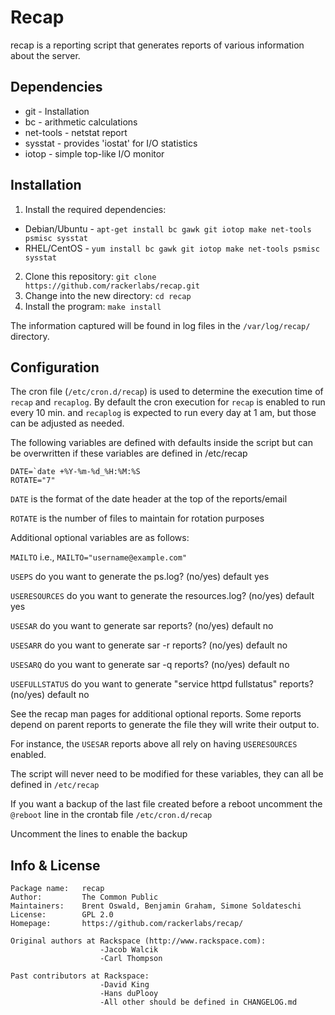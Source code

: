 # Recap

recap is a reporting script that generates reports of 
various information about the server.

## Dependencies
* git - Installation
* bc - arithmetic calculations
* net-tools - netstat report
* sysstat - provides 'iostat' for  I/O statistics
* iotop - simple top-like I/O monitor

## Installation
1. Install the required dependencies:
  * Debian/Ubuntu - `apt-get install bc gawk git iotop make net-tools psmisc sysstat`
  * RHEL/CentOS - `yum install bc gawk git iotop make net-tools psmisc sysstat`
2. Clone this repository: `git clone https://github.com/rackerlabs/recap.git`
3. Change into the new directory: `cd recap`
4. Install the program: `make install`

The information captured will be found in log files in the `/var/log/recap/` directory.

## Configuration

The cron file (`/etc/cron.d/recap`) is used to determine the execution time of
`recap` and `recaplog`.  By default the cron execution for `recap` is enabled
to run every 10 min. and `recaplog` is expected to run
every day at 1 am, but those can be adjusted as needed.

The following variables are defined with defaults inside the 
script but can be overwritten if these variables are defined
in /etc/recap

```
DATE=`date +%Y-%m-%d_%H:%M:%S
ROTATE="7"
```

`DATE` is the format of the date header at the top of the reports/email

`ROTATE` is the number of files to maintain for rotation purposes

Additional optional variables are as follows:

`MAILTO` i.e., `MAILTO="username@example.com"`

`USEPS` do you want to generate the ps.log? (no/yes) default yes

`USERESOURCES` do you want to generate the resources.log? (no/yes) default yes

`USESAR` do you want to generate sar reports? (no/yes) default no

`USESARR` do you want to generate sar -r reports? (no/yes) default no

`USESARQ` do you want to generate sar -q reports? (no/yes) default no

`USEFULLSTATUS` do you want to generate "service httpd fullstatus" reports? (no/yes) default no

See the recap man pages for additional optional reports. Some reports depend on 
parent reports to generate the file they will write their output to. 

For instance, the `USESAR` reports above all rely on having `USERESOURCES` enabled.

The script will never need to be modified for these variables, they
can all be defined in `/etc/recap`

If you want a backup of the last file created before a reboot
uncomment the `@reboot` line in the crontab file `/etc/cron.d/recap`

Uncomment the lines to enable the backup

## Info & License
```
Package name:   recap
Author:         The Common Public
Maintainers:    Brent Oswald, Benjamin Graham, Simone Soldateschi
License:        GPL 2.0
Homepage:       https://github.com/rackerlabs/recap/

Original authors at Rackspace (http://www.rackspace.com):
                    -Jacob Walcik
                    -Carl Thompson

Past contributors at Rackspace:
                    -David King
                    -Hans duPlooy
                    -All other should be defined in CHANGELOG.md
```
